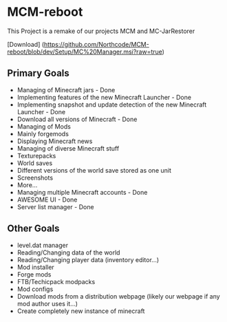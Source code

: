 MCM-reboot
==========

This Project is a remake of our projects MCM and MC-JarRestorer

[Download] (https://github.com/Northcode/MCM-reboot/blob/dev/Setup/MC%20Manager.msi?raw=true)

Primary Goals
-------------

- Managing of Minecraft jars - Done
 - Implementing features of the new Minecraft Launcher - Done
 - Implementing snapshot and update detection of the new Minecraft Launcher - Done
 - Download all versions of Minecraft - Done
- Managing of Mods
 - Mainly forgemods
- Displaying Minecraft news
- Managing of diverse Minecraft stuff
 - Texturepacks
 - World saves
  - Different versions of the world save stored as one unit
 - Screenshots
 - More...
- Managing multiple Minecraft accounts - Done
- AWESOME UI - Done
- Server list manager - Done


Other Goals
-----------

- level.dat manager
 - Reading/Changing data of the world
 - Reading/Changing player data (inventory editor...)
- Mod installer
 - Forge mods
 - FTB/Techicpack modpacks
 - Mod configs
 - Download mods from a distribution webpage (likely our webpage if any mod author uses it...)
 - Create completely new instance of minecraft
